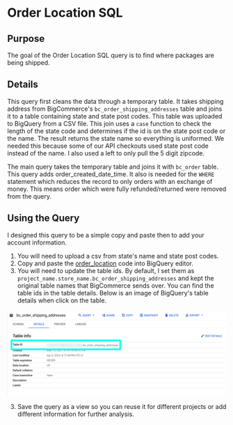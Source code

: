 # Order Location SQL 

## Purpose

The goal of the Order Location SQL query is to find where packages are being shipped. 

## Details

This query first cleans the data through a temporary table. It takes shipping address from BigCommerce's `bc_order_shipping_addresses` table and joins it to a table containing state and state post codes. This table was uploaded to BigQuery from a CSV file. This join uses a `case` function to check the length of the state code and determines if the id is on the state post code or the name. The result returns the state name so everything is uniformed. We needed this because some of our API checkouts used state post code instead of the name. I also used a left to only pull the 5 digit zipcode. 

The main query takes the temporary table and joins it with `bc_order` table. This query adds order_created_date_time. It also is needed for the `WHERE` statement which reduces the record to only orders with an exchange of money. This means order which were fully refunded/returned were removed from the query. 

## Using the Query

I designed this query to be a simple copy and paste then to add your account information. 

1. You will need to upload a csv from state's name and state post codes.
2. Copy and paste the [order_location](order_location.sql) code into BigQuery editor.
3. You will need to update the table ids. By default, I set them as `project_name.store_name.bc_order_shipping_addresses` and kept the original table names that BigCommerce sends over. You can find the table ids in the table details. Below is an image of BigQuery's table details when click on the table. 

![BigCommerce Order Shipping Address Table Details](https://github.com/gobr2005/BigCommerceCode/blob/e6951ca6401397a763cba089f4f518c4ee772d63/order_location/Image/BigQuery-%E2%80%93-bc-order-shipping-addresses-%E2%80%93-Google-Cloud-console.png)

3. Save the query as a view so you can reuse it for different projects or add different information for further analysis. 
